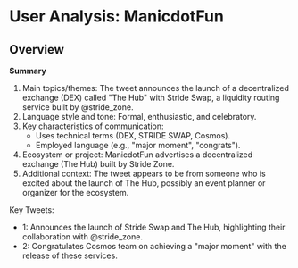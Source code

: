 # User Analysis: ManicdotFun

## Overview

**Summary**

1. Main topics/themes: The tweet announces the launch of a decentralized exchange (DEX) called "The Hub" with Stride Swap, a liquidity routing service built by @stride_zone.
2. Language style and tone: Formal, enthusiastic, and celebratory.
3. Key characteristics of communication:
	* Uses technical terms (DEX, STRIDE SWAP, Cosmos).
	* Employed language (e.g., "major moment", "congrats").
4. Ecosystem or project: ManicdotFun advertises a decentralized exchange (The Hub) built by Stride Zone.
5. Additional context: The tweet appears to be from someone who is excited about the launch of The Hub, possibly an event planner or organizer for the ecosystem.

Key Tweets:

* 1: Announces the launch of Stride Swap and The Hub, highlighting their collaboration with @stride_zone.
* 2: Congratulates Cosmos team on achieving a "major moment" with the release of these services.
